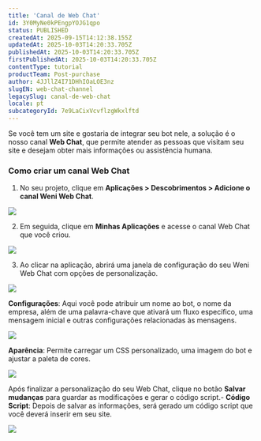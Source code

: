 ```yaml
---
title: 'Canal de Web Chat'
id: 3Y0MyNe0kPEngpYOJG1qpo
status: PUBLISHED
createdAt: 2025-09-15T14:12:38.155Z
updatedAt: 2025-10-03T14:20:33.705Z
publishedAt: 2025-10-03T14:20:33.705Z
firstPublishedAt: 2025-10-03T14:20:33.705Z
contentType: tutorial
productTeam: Post-purchase
author: 4JJllZ4I71DHhIOaLOE3nz
slugEN: web-chat-channel
legacySlug: canal-de-web-chat
locale: pt
subcategoryId: 7e9LaCixVcvflzgWkxlftd
---
```


Se você tem um site e gostaria de integrar seu bot nele, a solução é o nosso canal **Web Chat**, que permite atender as pessoas que visitam seu site e desejam obter mais informações ou assistência humana.

### Como criar um canal Web Chat

1. No seu projeto, clique em **Aplicações > Descobrimentos > Adicione o canal Weni Web Chat**.

![](https://cdn.statically.io/gh/vtexdocs/help-center-content/refs/heads/main/docs/pt/tutorials/weni-by-vtex/integrações/canal-de-web-chat_1.png)

2. Em seguida, clique em **Minhas Aplicações** e acesse o canal Web Chat que você criou.

![](https://cdn.statically.io/gh/vtexdocs/help-center-content/refs/heads/main/docs/pt/tutorials/weni-by-vtex/integrações/canal-de-web-chat_2.png)

3. Ao clicar na aplicação, abrirá uma janela de configuração do seu Weni Web Chat com opções de personalização.

![](https://cdn.statically.io/gh/vtexdocs/help-center-content/refs/heads/main/docs/pt/tutorials/weni-by-vtex/integrações/canal-de-web-chat_3.png)

**Configurações**: Aqui você pode atribuir um nome ao bot, o nome da empresa, além de uma palavra\-chave que ativará um fluxo específico, uma mensagem inicial e outras configurações relacionadas às mensagens.

![](https://cdn.statically.io/gh/vtexdocs/help-center-content/refs/heads/main/docs/pt/tutorials/weni-by-vtex/integrações/canal-de-web-chat_4.png)

**Aparência**: Permite carregar um CSS personalizado, uma imagem do bot e ajustar a paleta de cores.

![](https://cdn.statically.io/gh/vtexdocs/help-center-content/refs/heads/main/docs/pt/tutorials/weni-by-vtex/integrações/canal-de-web-chat_5.png)

Após finalizar a personalização do seu Web Chat, clique no botão **Salvar mudanças** para guardar as modificações e gerar o código script.- **Código Script**: Depois de salvar as informações, será gerado um código script que você deverá inserir em seu site.

![](https://cdn.statically.io/gh/vtexdocs/help-center-content/refs/heads/main/docs/pt/tutorials/weni-by-vtex/integrações/canal-de-web-chat_6.png)
